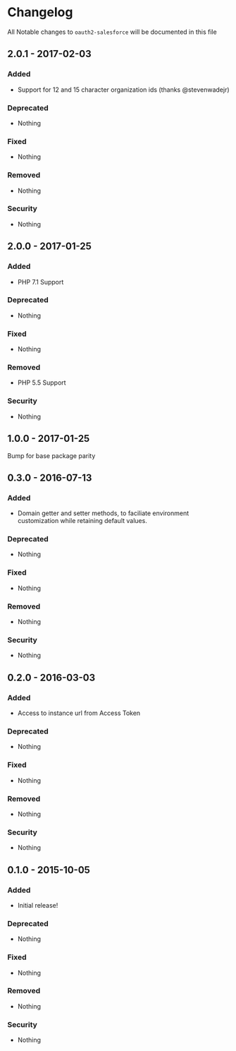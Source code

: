 # Changelog
All Notable changes to `oauth2-salesforce` will be documented in this file

## 2.0.1 - 2017-02-03

### Added
- Support for 12 and 15 character organization ids (thanks @stevenwadejr)

### Deprecated
- Nothing

### Fixed
- Nothing

### Removed
- Nothing

### Security
- Nothing

## 2.0.0 - 2017-01-25

### Added
- PHP 7.1 Support

### Deprecated
- Nothing

### Fixed
- Nothing

### Removed
- PHP 5.5 Support

### Security
- Nothing

## 1.0.0 - 2017-01-25

Bump for base package parity

## 0.3.0 - 2016-07-13

### Added
- Domain getter and setter methods, to faciliate environment customization while retaining default values.

### Deprecated
- Nothing

### Fixed
- Nothing

### Removed
- Nothing

### Security
- Nothing

## 0.2.0 - 2016-03-03

### Added
- Access to instance url from Access Token

### Deprecated
- Nothing

### Fixed
- Nothing

### Removed
- Nothing

### Security
- Nothing

## 0.1.0 - 2015-10-05

### Added
- Initial release!

### Deprecated
- Nothing

### Fixed
- Nothing

### Removed
- Nothing

### Security
- Nothing
